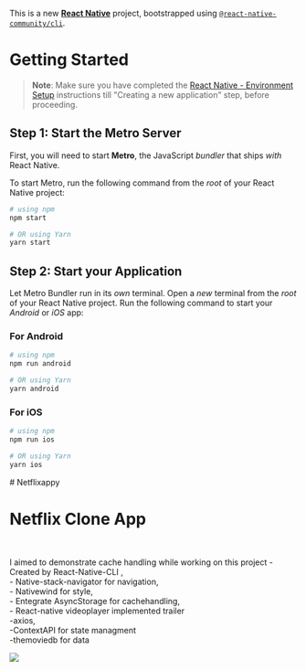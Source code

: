 This is a new [**React Native**](https://reactnative.dev) project, bootstrapped using [`@react-native-community/cli`](https://github.com/react-native-community/cli).

# Getting Started

>**Note**: Make sure you have completed the [React Native - Environment Setup](https://reactnative.dev/docs/environment-setup) instructions till "Creating a new application" step, before proceeding.

## Step 1: Start the Metro Server

First, you will need to start **Metro**, the JavaScript _bundler_ that ships _with_ React Native.

To start Metro, run the following command from the _root_ of your React Native project:

```bash
# using npm
npm start

# OR using Yarn
yarn start
```

## Step 2: Start your Application

Let Metro Bundler run in its _own_ terminal. Open a _new_ terminal from the _root_ of your React Native project. Run the following command to start your _Android_ or _iOS_ app:

### For Android

```bash
# using npm
npm run android

# OR using Yarn
yarn android
```

### For iOS

```bash
# using npm
npm run ios

# OR using Yarn
yarn ios
```


 # Netflixappy


<h1> Netflix Clone App </h1> <br/>

<p>I aimed to demonstrate cache handling while working on this project
- Created by React-Native-CLI ,<br/>
- Native-stack-navigator for navigation,<br/>
- Nativewind for style,<br/>
- Entegrate AsyncStorage for cachehandling,<br/>
- React-native videoplayer implemented trailer<br/>
-axios,<br/>
-ContextAPI for state managment<br/>
-themoviedb for data<br/>
</p>

![](./src/assets/images/netflix.gif)
